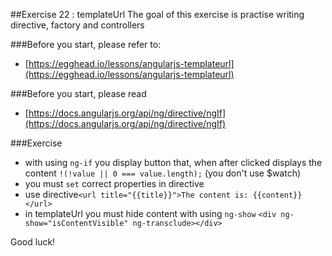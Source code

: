 ##Exercise 22 : templateUrl
The goal of this exercise is practise writing directive, factory and controllers

###Before you start, please refer to:
* [https://egghead.io/lessons/angularjs-templateurl](https://egghead.io/lessons/angularjs-templateurl)

###Before you start, please read
* [https://docs.angularjs.org/api/ng/directive/ngIf](https://docs.angularjs.org/api/ng/directive/ngIf)


###Exercise
* with using ```ng-if``` you display button that, when after clicked displays the content ```!(!value || 0 === value.length);``` (you don't use $watch)
* you must ```set``` correct properties in directive
* use directive```<url title="{{title}}">The content is: {{content}}</url>```
* in templateUrl you must hide content with using ```ng-show``` ```<div ng-show="isContentVisible" ng-transclude></div>```





Good luck!